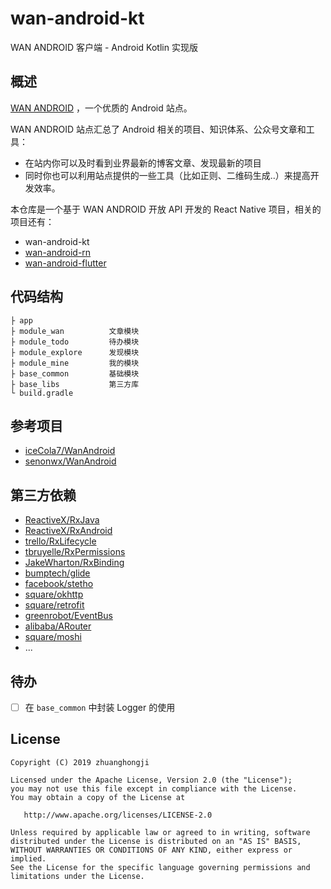 # wan-android-kt

WAN ANDROID 客户端 - Android Kotlin 实现版


## 概述

[WAN ANDROID](http://www.wanandroid.com/) ，一个优质的 Android 站点。

WAN ANDROID 站点汇总了 Android 相关的项目、知识体系、公众号文章和工具：

* 在站内你可以及时看到业界最新的博客文章、发现最新的项目
* 同时你也可以利用站点提供的一些工具（比如正则、二维码生成..）来提高开发效率。

本仓库是一个基于 WAN ANDROID 开放 API 开发的 React Native 项目，相关的项目还有：

* wan-android-kt
* [wan-android-rn](https://github.com/zhuanghongji/wan-android-rn)
* [wan-android-flutter](https://github.com/zhuanghongji/wan-android-flutter)


## 代码结构

```
├ app
├ module_wan          文章模块
├ module_todo         待办模块
├ module_explore      发现模块
├ module_mine         我的模块
├ base_common         基础模块
├ base_libs           第三方库
└ build.gradle
```


## 参考项目

* [iceCola7/WanAndroid](https://github.com/iceCola7/WanAndroid)
* [senonwx/WanAndroid](https://github.com/senonwx/WanAndroid)



## 第三方依赖

* [ReactiveX/RxJava](https://github.com/ReactiveX/RxJava)
* [ReactiveX/RxAndroid](https://github.com/ReactiveX/RxAndroid)
* [trello/RxLifecycle](https://github.com/trello/RxLifecycle)
* [tbruyelle/RxPermissions](https://github.com/tbruyelle/RxPermissions)
* [JakeWharton/RxBinding](https://github.com/JakeWharton/RxBinding)
* [bumptech/glide](https://github.com/bumptech/glide)
* [facebook/stetho](https://github.com/facebook/stetho)
* [square/okhttp](https://github.com/square/okhttp)
* [square/retrofit](https://github.com/square/retrofit)
* [greenrobot/EventBus](https://github.com/greenrobot/EventBus)
* [alibaba/ARouter](https://github.com/alibaba/ARouter)
* [square/moshi](https://github.com/square/moshi)
* ...



## 待办

* [ ] 在 `base_common` 中封装 Logger 的使用


## License

```
Copyright (C) 2019 zhuanghongji

Licensed under the Apache License, Version 2.0 (the "License");
you may not use this file except in compliance with the License.
You may obtain a copy of the License at

   http://www.apache.org/licenses/LICENSE-2.0

Unless required by applicable law or agreed to in writing, software
distributed under the License is distributed on an "AS IS" BASIS,
WITHOUT WARRANTIES OR CONDITIONS OF ANY KIND, either express or implied.
See the License for the specific language governing permissions and
limitations under the License.
```

